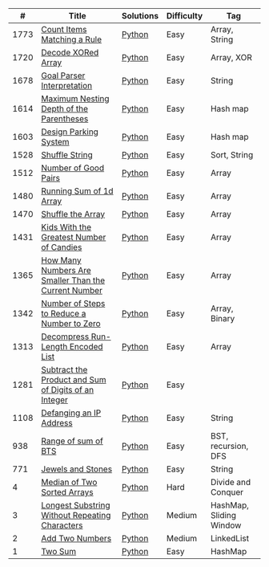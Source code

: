 |  #  |      Title     |   Solutions   | Difficulty  | Tag                   
|-----|----------------|---------------|-------------|-------------
|1773|[Count Items Matching a Rule](https://leetcode.com/problems/count-items-matching-a-rule/)|[Python](https://github.com/Xrenya/Algorithms/blob/master/Leetcode/Python/_1773.py)|Easy|Array, String|
|1720|[Decode XORed Array](https://leetcode.com/problems/decode-xored-array/)|[Python](https://github.com/Xrenya/Algorithms/blob/master/Leetcode/Python/_1720.py)|Easy|Array, XOR|
|1678|[Goal Parser Interpretation](https://leetcode.com/problems/goal-parser-interpretation/)|[Python](https://github.com/Xrenya/Algorithms/blob/master/Leetcode/Python/_1678.py)|Easy|String|
|1614|[Maximum Nesting Depth of the Parentheses](https://leetcode.com/problems/maximum-nesting-depth-of-the-parentheses/)|[Python](https://github.com/Xrenya/Algorithms/blob/master/Leetcode/Python/_1614.py)|Easy|Hash map|
|1603|[Design Parking System](https://leetcode.com/problems/design-parking-system/)|[Python](https://github.com/Xrenya/Algorithms/blob/master/Leetcode/Python/_1603.py)|Easy|Hash map|
|1528|[Shuffle String](https://leetcode.com/problems/shuffle-string/)|[Python](https://github.com/Xrenya/Algorithms/blob/master/Leetcode/Python/_1528.py)|Easy|Sort, String|
|1512|[Number of Good Pairs](https://leetcode.com/problems/number-of-good-pairs/)|[Python](https://github.com/Xrenya/Algorithms/blob/master/Leetcode/Python/_1512.py)|Easy|Array|
|1480|[Running Sum of 1d Array](https://leetcode.com/problems/running-sum-of-1d-array/)|[Python](https://github.com/Xrenya/Algorithms/blob/master/Leetcode/Python/_1480.py)|Easy|Array|
|1470|[Shuffle the Array](https://leetcode.com/problems/shuffle-the-array/)|[Python](https://github.com/Xrenya/Algorithms/blob/master/Leetcode/Python/_1470.py)|Easy|Array|
|1431|[Kids With the Greatest Number of Candies](https://leetcode.com/problems/kids-with-the-greatest-number-of-candies/)|[Python](https://github.com/Xrenya/Algorithms/blob/master/Leetcode/Python/_1431.py)|Easy|Array|
|1365|[How Many Numbers Are Smaller Than the Current Number](https://leetcode.com/problems/how-many-numbers-are-smaller-than-the-current-number/)|[Python](https://github.com/Xrenya/Algorithms/blob/master/Leetcode/Python/_1365.py)|Easy|Array|
|1342|[Number of Steps to Reduce a Number to Zero](https://leetcode.com/problems/number-of-steps-to-reduce-a-number-to-zero/)|[Python](https://github.com/Xrenya/Algorithms/blob/master/Leetcode/Python/_1342.py)|Easy|Array, Binary|
|1313|[Decompress Run-Length Encoded List](https://leetcode.com/problems/decompress-run-length-encoded-list/submissions/)|[Python](https://github.com/Xrenya/Algorithms/blob/master/Leetcode/Python/_1313.py)|Easy|Array|
|1281|[Subtract the Product and Sum of Digits of an Integer](https://leetcode.com/problems/subtract-the-product-and-sum-of-digits-of-an-integer/)|[Python](https://github.com/Xrenya/Algorithms/blob/master/Leetcode/Python/_1108.py)|Easy||
|1108|[Defanging an IP Address](https://leetcode.com/problems/defanging-an-ip-address/)|[Python](https://github.com/Xrenya/Algorithms/blob/master/Leetcode/Python/_1108.py)|Easy|String|
|938|[Range of sum of BTS](https://leetcode.com/problems/range-sum-of-bst/)|[Python](https://github.com/Xrenya/Algorithms/blob/master/Leetcode/Python/_938.py)|Easy|BST, recursion, DFS|
|771|[Jewels and Stones](https://leetcode.com/problems/jewels-and-stones/)|[Python](https://github.com/Xrenya/Algorithms/blob/master/Leetcode/Python/_771.py)|Easy|String|
|4|[Median of Two Sorted Arrays](https://leetcode.com/problems/median-of-two-sorted-arrays/)|[Python](https://github.com/Xrenya/Algorithms/blob/master/Leetcode/Python/_4.py)|Hard|Divide and Conquer|
|3|[Longest Substring Without Repeating Characters](https://leetcode.com/problems/longest-substring-without-repeating-characters/)|[Python](https://github.com/Xrenya/Algorithms/blob/master/Leetcode/Python/_3.py)|Medium|HashMap, Sliding Window|
|2|[Add Two Numbers](https://leetcode.com/problems/add-two-numbers/)|[Python](https://github.com/Xrenya/Algorithms/blob/master/Leetcode/Python/_2.py)|Medium|LinkedList|
|1|[Two Sum](https://leetcode.com/problems/two-sum/)|[Python](https://github.com/Xrenya/Algorithms/blob/master/Leetcode/Python/_1.py)|Easy|HashMap|
